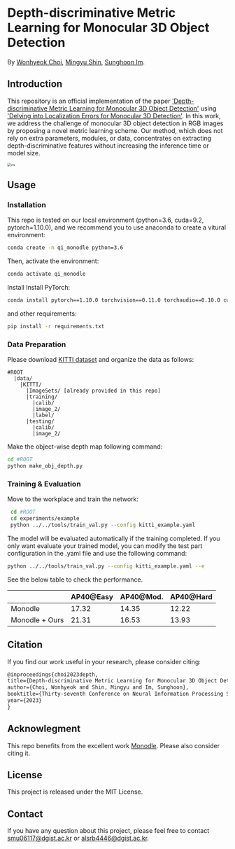 # Depth-discriminative Metric Learning for Monocular 3D Object Detection

By [Wonhyeok Choi](https://wonhyeok-choi.github.io/), [Mingyu Shin](https://mingyushin.github.io/), [Sunghoon Im](https://sunghoonim.github.io/).


## Introduction

This repository is an official implementation of the paper ['Depth-discriminative Metric Learning
for Monocular 3D Object Detection'](https://openreview.net/forum?id=ZNBblMEP16) using ['Delving into Localization Errors for Monocular 3D Detection'](https://arxiv.org/abs/2103.16237). In this work, we address the challenge of monocular 3D object detection in RGB images by proposing a novel metric learning scheme. Our method, which does not rely on extra parameters, modules, or data, concentrates on extracting depth-discriminative features without increasing the inference time or model size.

<img src="resources/example.png" alt="vis" style="zoom:50%;" />




## Usage

### Installation
This repo is tested on our local environment (python=3.6, cuda=9.2, pytorch=1.10.0), and we recommend you to use anaconda to create a vitural environment:

```bash
conda create -n qi_monodle python=3.6
```
Then, activate the environment:
```bash
conda activate qi_monodle
```

Install  Install PyTorch:

```bash
conda install pytorch==1.10.0 torchvision==0.11.0 torchaudio==0.10.0 cudatoolkit=10.2 -c pytorch
```

and other  requirements:
```bash
pip install -r requirements.txt
```

### Data Preparation
Please download [KITTI dataset](http://www.cvlibs.net/datasets/kitti/eval_object.php?obj_benchmark=3d) and organize the data as follows:

```
#ROOT
  |data/
    |KITTI/
      |ImageSets/ [already provided in this repo]
      |training/
        |calib/
        |image_2/
        |label/
      |testing/
        |calib/
        |image_2/
```

Make the object-wise depth map following command:
```sh
cd #ROOT
python make_obj_depth.py
```

### Training & Evaluation

Move to the workplace and train the network:

```sh
 cd #ROOT
 cd experiments/example
 python ../../tools/train_val.py --config kitti_example.yaml
```
<!-- The model will be evaluated automatically if the training completed. If you only want evaluate your trained model (or the provided [pretrained model](https://drive.google.com/file/d/1jaGdvu_XFn5woX0eJ5I2R6wIcBLVMJV6/view?usp=sharing)) , you can modify the test part configuration in the .yaml file and use the following command: -->

The model will be evaluated automatically if the training completed. If you only want evaluate your trained model, you can modify the test part configuration in the .yaml file and use the following command:

```sh
python ../../tools/train_val.py --config kitti_example.yaml --e
```

<!-- For ease of use, we also provide a pre-trained checkpoint, which can be used for evaluation directly. See the below table to check the performance. -->
See the below table to check the performance.

|                   | AP40@Easy | AP40@Mod. | AP40@Hard |
| ----------------- | --------- | --------- | --------- |
| Monodle           | 17.32     | 14.35     | 12.22     |
| Monodle + Ours    | 21.31     | 16.53     | 13.93     |

## Citation

If you find our work useful in your research, please consider citing:

```latex
@inproceedings{choi2023depth,
title={Depth-discriminative Metric Learning for Monocular 3D Object Detection},
author={Choi, Wonhyeok and Shin, Mingyu and Im, Sunghoon},
booktitle={Thirty-seventh Conference on Neural Information Processing Systems},
year={2023}
}
```

## Acknowlegment

This repo benefits from the excellent work [Monodle](https://github.com/xinzhuma/monodle). Please also consider citing it.

## License

This project is released under the MIT License.

## Contact

If you have any question about this project, please feel free to contact smu06117@dgist.ac.kr or alsrb4446@dgist.ac.kr.

